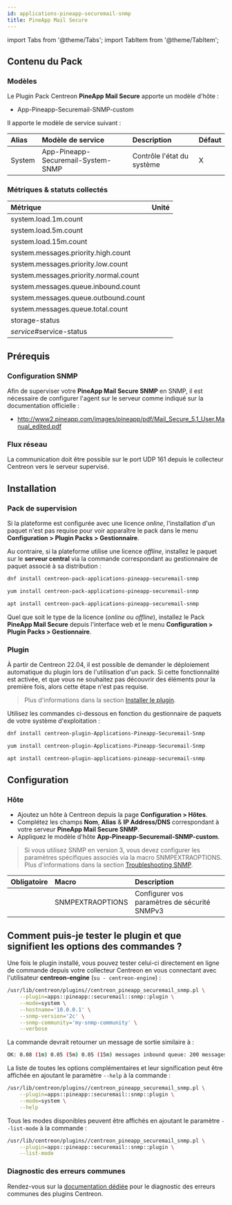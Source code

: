 ```yaml
---
id: applications-pineapp-securemail-snmp
title: PineApp Mail Secure
---
```

import Tabs from '@theme/Tabs';
import TabItem from '@theme/TabItem';


## Contenu du Pack

### Modèles

Le Plugin Pack Centreon **PineApp Mail Secure** apporte un modèle d'hôte :

* App-Pineapp-Securemail-SNMP-custom

Il apporte le modèle de service suivant :

| Alias  | Modèle de service                  | Description                | Défaut |
|:-------|:-----------------------------------|:---------------------------|:-------|
| System | App-Pineapp-Securemail-System-SNMP | Contrôle l'état du système | X      |

### Métriques & statuts collectés

<Tabs groupId="sync">
<TabItem value="System" label="System">

| Métrique                              | Unité |
|:--------------------------------------|:------|
| system.load.1m.count                  |       |
| system.load.5m.count                  |       |
| system.load.15m.count                 |       |
| system.messages.priority.high.count   |       |
| system.messages.priority.low.count    |       |
| system.messages.priority.normal.count |       |
| system.messages.queue.inbound.count   |       |
| system.messages.queue.outbound.count  |       |
| system.messages.queue.total.count     |       |
| storage-status                        |       |
| *service*#service-status              |       |

</TabItem>
</Tabs>

## Prérequis

### Configuration SNMP

Afin de superviser votre **PineApp Mail Secure SNMP** en SNMP,  il est nécessaire de configurer l'agent sur le serveur comme indiqué sur la documentation officielle :
* http://www2.pineapp.com/images/pineapp/pdf/Mail_Secure_5.1_User.Manual_edited.pdf

### Flux réseau

La communication doit être possible sur le port UDP 161 depuis le collecteur
Centreon vers le serveur supervisé.

## Installation

### Pack de supervision

Si la plateforme est configurée avec une licence *online*, l'installation d'un paquet
n'est pas requise pour voir apparaître le pack dans le menu **Configuration > Plugin Packs > Gestionnaire**.

Au contraire, si la plateforme utilise une licence *offline*, installez le paquet
sur le **serveur central** via la commande correspondant au gestionnaire de paquet
associé à sa distribution :

<Tabs groupId="sync">
<TabItem value="Alma / RHEL / Oracle Linux 8" label="Alma / RHEL / Oracle Linux 8">

```bash
dnf install centreon-pack-applications-pineapp-securemail-snmp
```

</TabItem>
<TabItem value="CentOS 7" label="CentOS 7">

```bash
yum install centreon-pack-applications-pineapp-securemail-snmp
```

</TabItem>
<TabItem value="Debian 11" label="Debian 11">

```bash
apt install centreon-pack-applications-pineapp-securemail-snmp
```

</TabItem>
</Tabs>

Quel que soit le type de la licence (*online* ou *offline*), installez le Pack **PineApp Mail Secure**
depuis l'interface web et le menu **Configuration > Plugin Packs > Gestionnaire**.

### Plugin

À partir de Centreon 22.04, il est possible de demander le déploiement automatique
du plugin lors de l'utilisation d'un pack. Si cette fonctionnalité est activée, et
que vous ne souhaitez pas découvrir des éléments pour la première fois, alors cette
étape n'est pas requise.

> Plus d'informations dans la section [Installer le plugin](/docs/monitoring/pluginpacks/#installer-le-plugin).

Utilisez les commandes ci-dessous en fonction du gestionnaire de paquets de votre système d'exploitation :

<Tabs groupId="sync">
<TabItem value="Alma / RHEL / Oracle Linux 8" label="Alma / RHEL / Oracle Linux 8">

```bash
dnf install centreon-plugin-Applications-Pineapp-Securemail-Snmp
```

</TabItem>
<TabItem value="CentOS 7" label="CentOS 7">

```bash
yum install centreon-plugin-Applications-Pineapp-Securemail-Snmp
```

</TabItem>
<TabItem value="Debian 11" label="Debian 11">

```bash
apt install centreon-plugin-applications-pineapp-securemail-snmp
```

</TabItem>
</Tabs>

## Configuration

### Hôte

* Ajoutez un hôte à Centreon depuis la page **Configuration > Hôtes**.
* Complétez les champs **Nom**, **Alias** & **IP Address/DNS** correspondant à votre serveur **PineApp Mail Secure SNMP**.
* Appliquez le modèle d'hôte **App-Pineapp-Securemail-SNMP-custom**.

> Si vous utilisez SNMP en version 3, vous devez configurer les paramètres spécifiques associés via la macro SNMPEXTRAOPTIONS.
> Plus d'informations dans la section [Troubleshooting SNMP](../getting-started/how-to-guides/troubleshooting-plugins.md#snmpv3-options-mapping).

| Obligatoire | Macro            | Description                                  |
|:------------|:-----------------|:---------------------------------------------|
|             | SNMPEXTRAOPTIONS | Configurer vos paramètres de sécurité SNMPv3 |

## Comment puis-je tester le plugin et que signifient les options des commandes ?

Une fois le plugin installé, vous pouvez tester celui-ci directement en ligne
de commande depuis votre collecteur Centreon en vous connectant avec
l'utilisateur **centreon-engine** (`su - centreon-engine`) :

```bash
/usr/lib/centreon/plugins//centreon_pineapp_securemail_snmp.pl \
    --plugin=apps::pineapp::securemail::snmp::plugin \
    --mode=system \
    --hostname='10.0.0.1' \
    --snmp-version='2c' \
    --snmp-community='my-snmp-community' \
    --verbose
```

La commande devrait retourner un message de sortie similaire à :

```bash
OK: 0.08 (1m) 0.05 (5m) 0.05 (15m) messages inbound queue: 200 messages outbound queue: 100 messages high priority: 100 messages normal priority: 100 messages low priority: 100 messages queue total: 300  | 'system.load.1m.count'=0.08;;;0; 'system.load.5m.count'=0.05;;;0; 'system.load.15m.count'=0.05;;;0; 'system.messages.queue.inbound.count'=200;;;0; 'system.messages.queue.outbound.count'=100;;;0; 'system.messages.priority.high.count'=100;;;0; 'system.messages.priority.normal.count'=100;;;0; 'system.messages.priority.low.count'=100;;;0; 'system.messages.queue.total.count'=300;;;0; 
```

La liste de toutes les options complémentaires et leur signification peut être
affichée en ajoutant le paramètre `--help` à la commande :

```bash
/usr/lib/centreon/plugins//centreon_pineapp_securemail_snmp.pl \
    --plugin=apps::pineapp::securemail::snmp::plugin \
    --mode=system \
    --help
```

Tous les modes disponibles peuvent être affichés en ajoutant le paramètre
`--list-mode` à la commande :

```bash
/usr/lib/centreon/plugins//centreon_pineapp_securemail_snmp.pl \
    --plugin=apps::pineapp::securemail::snmp::plugin \
    --list-mode
```

### Diagnostic des erreurs communes

Rendez-vous sur la [documentation dédiée](../getting-started/how-to-guides/troubleshooting-plugins.md)
pour le diagnostic des erreurs communes des plugins Centreon.